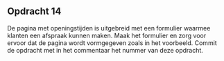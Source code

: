 ## Opdracht 14
De pagina met openingstijden is uitgebreid met een formulier waarmee klanten een afspraak kunnen maken. Maak het formulier en zorg voor ervoor dat de pagina wordt vormgegeven zoals in het voorbeeld.
Commit de opdracht met in het commentaar het nummer van deze opdracht. 
